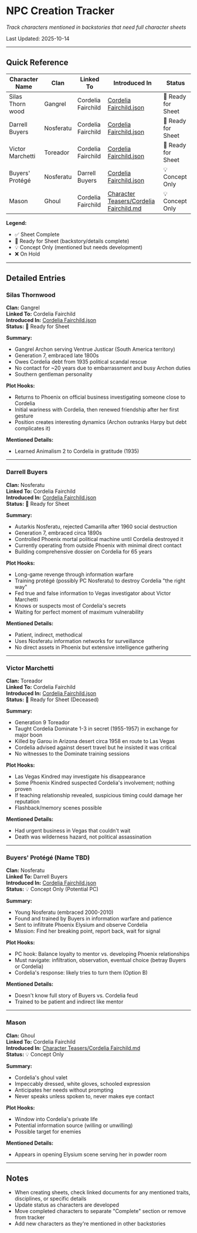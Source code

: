 # NPC Creation Tracker
*Track characters mentioned in backstories that need full character sheets*

Last Updated: 2025-10-14

---

## Quick Reference

| Character Name | Clan | Linked To | Introduced In | Status |
|----------------|------|-----------|---------------|--------|
| Silas Thorn wood | Gangrel | Cordelia Fairchild | [Cordelia Fairchild.json](Cordelia%20Fairchild.json) | 📝 Ready for Sheet |
| Darrell Buyers | Nosferatu | Cordelia Fairchild | [Cordelia Fairchild.json](Cordelia%20Fairchild.json) | 📝 Ready for Sheet |
| Victor Marchetti | Toreador | Cordelia Fairchild | [Cordelia Fairchild.json](Cordelia%20Fairchild.json) | 📝 Ready for Sheet |
| Buyers' Protégé | Nosferatu | Darrell Buyers | [Cordelia Fairchild.json](Cordelia%20Fairchild.json) | 💡 Concept Only |
| Mason | Ghoul | Cordelia Fairchild | [Character Teasers/Cordelia Fairchild.md](../Scenes/Character%20Teasers/Cordelia%20Fairchild.md) | 💡 Concept Only |

**Legend:**
- ✅ Sheet Complete
- 📝 Ready for Sheet (backstory/details complete)
- 💡 Concept Only (mentioned but needs development)
- ❌ On Hold

---

## Detailed Entries

### Silas Thornwood
**Clan:** Gangrel  
**Linked To:** Cordelia Fairchild  
**Introduced In:** [Cordelia Fairchild.json](Cordelia%20Fairchild.json)  
**Status:** 📝 Ready for Sheet

**Summary:**
- Gangrel Archon serving Ventrue Justicar (South America territory)
- Generation 7, embraced late 1800s
- Owes Cordelia debt from 1935 political scandal rescue
- No contact for ~20 years due to embarrassment and busy Archon duties
- Southern gentleman personality

**Plot Hooks:**
- Returns to Phoenix on official business investigating someone close to Cordelia
- Initial wariness with Cordelia, then renewed friendship after her first gesture
- Position creates interesting dynamics (Archon outranks Harpy but debt complicates it)

**Mentioned Details:**
- Learned Animalism 2 to Cordelia in gratitude (1935)

---

### Darrell Buyers
**Clan:** Nosferatu  
**Linked To:** Cordelia Fairchild  
**Introduced In:** [Cordelia Fairchild.json](Cordelia%20Fairchild.json)  
**Status:** 📝 Ready for Sheet

**Summary:**
- Autarkis Nosferatu, rejected Camarilla after 1960 social destruction
- Generation 7, embraced circa 1890s
- Controlled Phoenix mortal political machine until Cordelia destroyed it
- Currently operating from outside Phoenix with minimal direct contact
- Building comprehensive dossier on Cordelia for 65 years

**Plot Hooks:**
- Long-game revenge through information warfare
- Training protégé (possibly PC Nosferatu) to destroy Cordelia "the right way"
- Fed true and false information to Vegas investigator about Victor Marchetti
- Knows or suspects most of Cordelia's secrets
- Waiting for perfect moment of maximum vulnerability

**Mentioned Details:**
- Patient, indirect, methodical
- Uses Nosferatu information networks for surveillance
- No direct assets in Phoenix but extensive intelligence gathering

---

### Victor Marchetti
**Clan:** Toreador  
**Linked To:** Cordelia Fairchild  
**Introduced In:** [Cordelia Fairchild.json](Cordelia%20Fairchild.json)  
**Status:** 📝 Ready for Sheet (Deceased)

**Summary:**
- Generation 9 Toreador
- Taught Cordelia Dominate 1-3 in secret (1955-1957) in exchange for major boon
- Killed by Garou in Arizona desert circa 1958 en route to Las Vegas
- Cordelia advised against desert travel but he insisted it was critical
- No witnesses to the Dominate training sessions

**Plot Hooks:**
- Las Vegas Kindred may investigate his disappearance
- Some Phoenix Kindred suspected Cordelia's involvement; nothing proven
- If teaching relationship revealed, suspicious timing could damage her reputation
- Flashback/memory scenes possible

**Mentioned Details:**
- Had urgent business in Vegas that couldn't wait
- Death was wilderness hazard, not political assassination

---

### Buyers' Protégé (Name TBD)
**Clan:** Nosferatu  
**Linked To:** Darrell Buyers  
**Introduced In:** [Cordelia Fairchild.json](Cordelia%20Fairchild.json)  
**Status:** 💡 Concept Only (Potential PC)

**Summary:**
- Young Nosferatu (embraced 2000-2010)
- Found and trained by Buyers in information warfare and patience
- Sent to infiltrate Phoenix Elysium and observe Cordelia
- Mission: Find her breaking point, report back, wait for signal

**Plot Hooks:**
- PC hook: Balance loyalty to mentor vs. developing Phoenix relationships
- Must navigate: infiltration, observation, eventual choice (betray Buyers or Cordelia)
- Cordelia's response: likely tries to turn them (Option B)

**Mentioned Details:**
- Doesn't know full story of Buyers vs. Cordelia feud
- Trained to be patient and indirect like mentor

---

### Mason
**Clan:** Ghoul  
**Linked To:** Cordelia Fairchild  
**Introduced In:** [Character Teasers/Cordelia Fairchild.md](../Scenes/Character%20Teasers/Cordelia%20Fairchild.md)  
**Status:** 💡 Concept Only

**Summary:**
- Cordelia's ghoul valet
- Impeccably dressed, white gloves, schooled expression
- Anticipates her needs without prompting
- Never speaks unless spoken to, never makes eye contact

**Plot Hooks:**
- Window into Cordelia's private life
- Potential information source (willing or unwilling)
- Possible target for enemies

**Mentioned Details:**
- Appears in opening Elysium scene serving her in powder room

---

## Notes

- When creating sheets, check linked documents for any mentioned traits, disciplines, or specific details
- Update status as characters are developed
- Move completed characters to separate "Complete" section or remove from tracker
- Add new characters as they're mentioned in other backstories


